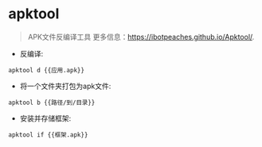 # apktool

> APK文件反编译工具
> 更多信息：<https://ibotpeaches.github.io/Apktool/>.

- 反编译:

`apktool d {{应用.apk}}`

- 将一个文件夹打包为apk文件:

`apktool b {{路径/到/目录}}`

- 安装并存储框架:

`apktool if {{框架.apk}}`

